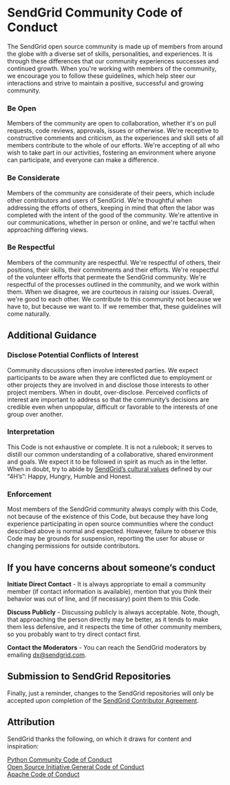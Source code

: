 # SendGrid Community Code of Conduct
 
 The SendGrid open source community is made up of members from around the globe with a diverse set of skills, personalities, and experiences. It is through these differences that our community experiences successes and continued growth. When you're working with members of the community, we encourage you to follow these guidelines, which help steer our interactions and strive to maintain a positive, successful and growing community. 
 
 ### Be Open
 Members of the community are open to collaboration, whether it's on pull requests, code reviews, approvals, issues or otherwise. We're receptive to constructive comments and criticism, as the experiences and skill sets of all members contribute to the whole of our efforts. We're accepting of all who wish to take part in our activities, fostering an environment where anyone can participate, and everyone can make a difference.
 
 ### Be Considerate
 Members of the community are considerate of their peers, which include other contributors and users of SendGrid. We're thoughtful when addressing the efforts of others, keeping in mind that often the labor was completed with the intent of the good of the community. We're attentive in our communications, whether in person or online, and we're tactful when approaching differing views.
 
 ### Be Respectful
 Members of the community are respectful. We're respectful of others, their positions, their skills, their commitments and their efforts. We're respectful of the volunteer efforts that permeate the SendGrid community. We're respectful of the processes outlined in the community, and we work within them. When we disagree, we are courteous in raising our issues.  Overall, we're good to each other. We contribute to this community not because we have to, but because we want to. If we remember that, these guidelines will come naturally.
 
 ## Additional Guidance 
 
 ### Disclose Potential Conflicts of Interest
 Community discussions often involve interested parties. We expect participants to be aware when they are conflicted due to employment or other projects they are involved in and disclose those interests to other project members. When in doubt, over-disclose. Perceived conflicts of interest are important to address so that the community’s decisions are credible even when unpopular, difficult or favorable to the interests of one group over another.
 
 ### Interpretation
 This Code is not exhaustive or complete. It is not a rulebook; it serves to distill our common understanding of a collaborative, shared environment and goals. We expect it to be followed in spirit as much as in the letter.  When in doubt, try to abide by [SendGrid’s cultural values](https://sendgrid.com/blog/employee-engagement-the-4h-way) defined by our “4H’s”: Happy, Hungry, Humble and Honest.  
 
 ### Enforcement
 Most members of the SendGrid community always comply with this Code, not because of the existence of this Code, but because they have long experience participating in open source communities where the conduct described above is normal and expected. However, failure to observe this Code may be grounds for suspension, reporting the user for abuse or changing permissions for outside contributors.
 
 ## If you have concerns about someone’s conduct
 **Initiate Direct Contact** - It is always appropriate to email a community member (if contact information is available), mention that you think their behavior was out of line, and (if necessary) point them to this Code.
 
 **Discuss Publicly** - Discussing publicly is always acceptable. Note, though, that approaching the person directly may be better, as it tends to make them less defensive, and it respects the time of other community members, so you probably want to try direct contact first.
 
 **Contact the Moderators** - You can reach the SendGrid moderators by emailing dx@sendgrid.com.
 
 ## Submission to SendGrid Repositories
 Finally, just a reminder, changes to the SendGrid repositories will only be accepted upon completion of the [SendGrid Contributor Agreement](https://cla.sendgrid.com). 
 
 ## Attribution
 
 SendGrid thanks the following, on which it draws for content and inspiration:
 
  [Python Community Code of Conduct](https://www.python.org/psf/codeofconduct/)<br>
  [Open Source Initiative General Code of Conduct](https://opensource.org/codeofconduct) <br> 
  [Apache Code of Conduct](https://www.apache.org/foundation/policies/conduct.html) <br>
